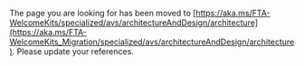 The page you are looking for has been moved to [https://aka.ms/FTA-WelcomeKits/specialized/avs/architectureAndDesign/architecture](https://aka.ms/FTA-WelcomeKits_Migration/specialized/avs/architectureAndDesign/architecture). Please update your references.
